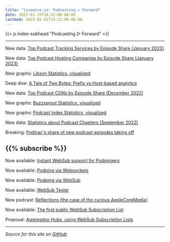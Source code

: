 ```yaml
---
title: "livewire.io: Podcasting ▷ Forward"
date: 2023-01-15T18:32:00-06:00
lastmod: 2023-02-01T14:22:00-06:00
---
```


{{< p index-subhead "Podcasting ▷ Forward" >}}

---

New data: [Top Podcast Tracking Services by Episode Share (January 2023)](/podcast-trackers-by-episode-share)

New data: [Top Podcast Hosting Companies by Episode Share (January 2023)](/podcast-hosts-by-episode-share)

New graphs: [Libsyn Statistics, visualized](/libsyn-stats-visualized)

Deep dive: [A Tale of Two Bytes: Prefix vs Host-based analytics](/a-tale-of-two-bytes-prefix-vs-host-based-analytics)

New data: [Top Podcast CDNs by Episode Share (December 2022)](/podcast-cdns-by-episode-share)

New graphs: [Buzzsprout Statistics, visualized](/buzzsprout-stats-visualized)

New graphs: [Podcast Index Statistics, visualized](/podcast-index-stats-visualized)

New data: [Statistics about Podcast Chapters (September 2022)](/podcast-chapters-stats)

Breaking: [Podtrac's share of new podcast episodes taking off](/podtrac-share-of-new-episodes-taking-off)

{{% subscribe %}}
---

Now available: [Instant WebSub support for Podpingers](/instant-websub-for-podpingers)

Now available: [Podping via Websockets](/podping-via-websockets)

Now available: [Podping via WebSub](/podping-via-websub)

Now available: [WebSub Tester](/websub-tester)

New podcast: [Reflections (the case of the curious AppleCoreMedia)](/new-podcast-reflections)

Now available: [The first public WebSub Subscription List](/first-public-subscription-list)

Proposal: [Aggregator Hubs, using WebSub Subscription Lists](/aggregator-hubs)

---

*Source for this site on [GitHub](https://github.com/skymethod/livewire-web)*
